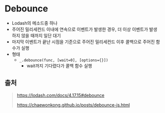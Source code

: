 # Debounce

- Lodash의 메소드중 하나
- 주어진 밀리세컨드 이내에 연속으로 이벤트가 발생한 경우, 더 이상 이벤트가 발생하지 않을 때까지 일단 대기
- 마지막 이벤트가 끝난 시점을 기준으로 주어진 밀리세컨드 이후 콜백으로 주어진 함수가 실행
- 형태
  - `_.debounce(func, [wait=0], [options={}])`
    - wait까지 기다렸다가 콜백 함수 실행



## 출처 

> https://lodash.com/docs/4.17.15#debounce
>
> https://chaewonkong.github.io/posts/debounce-js.html
